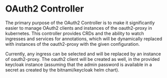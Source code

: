 # OAuth2 Controller

The primary purpose of the OAuth2 Controller is to make it significantly easier
to manage OAuth2 clients and instances of the oauth2-proxy in kubernetes.
This controller provides CRDs and the ability to watch ingresses and services
for annotations, which will be dynamically replaced with instances of the
oauth2-proxy with the given configuration.

Currently, any ingress can be selected and will be replaced by an instance of
oauth2-proxy. The oauth2 client will be created as well, in the provided
keycloak instance (assuming that the admin password is available in a secret as
created by the bitnami/keycloak helm chart).
